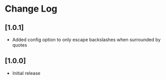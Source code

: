 # Change Log

## [1.0.1]
- Added config option to only escape backslashes when surrounded by quotes

## [1.0.0]
- Initial release
